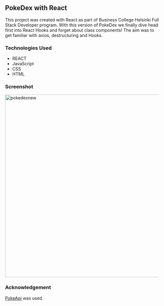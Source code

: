 ## PokeDex with React

This project was created with React as part of Business College Helsinki Full Stack Developer program. 
With this version of PokeDex we finally dive head first into React Hooks and forget about class components! The aim was to get familiar with axios, destructuring and Hooks. 

### Technologies Used
- REACT
- JavaScript
- CSS
- HTML

### Screenshot

<img width="600" alt="pokedexnew" src="https://user-images.githubusercontent.com/77112303/204571912-6e151784-d331-4d4a-b07f-1321842b8ee3.png">

### Acknowledgement

[PokeApi](https://pokeapi.co/) was used. 

